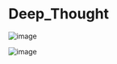 ﻿# Deep_Thought
 ![image](https://github.com/user-attachments/assets/c2bc788f-ee21-48fc-a5da-5a83e7ea07ce)

![image](https://github.com/user-attachments/assets/24d85319-da76-4ccc-a740-3e9294c22b0a)
